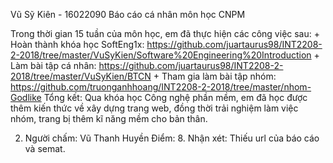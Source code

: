 Vũ Sỹ Kiên - 16022090
Báo cáo cá nhân môn học CNPM

Trong thời gian 15 tuần của môn học, em đã thực hiện các công việc sau:
	+ Hoàn thành khóa học SoftEng1x: https://github.com/juartaurus98/INT2208-2-2018/tree/master/VuSyKien/Software%20Engineering%20Introduction
	+ Làm bài tập cá nhân: https://github.com/juartaurus98/INT2208-2-2018/tree/master/VuSyKien/BTCN
	+ Tham gia làm bài tập nhóm: https://github.com/truonganhhoang/INT2208-2-2018/tree/master/nhom-Godlike
Tổng kết: Qua khóa học Công nghệ phần mềm, em đã học được thêm kiến thức về xây dựng trang web, đồng thời trải nghiệm làm việc nhóm, trang bị thêm kĩ năng mềm cho bản thân.




2. Người chấm: Vũ Thanh Huyền
Điểm: 8.
Nhận xét: Thiếu url của báo cáo và semat.
